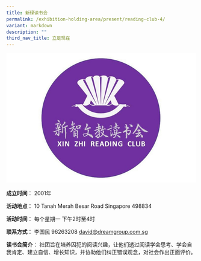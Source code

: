 ```yaml
---
title: 新绿读书会
permalink: /exhibition-holding-area/present/reading-club-4/
variant: markdown
description: ""
third_nav_title: 立足现在
---
```

![](/images/Reading%20Club%20Exhibition/Present/present_1.jpg)

**成立时间**：	2001年

**活动地点**：	10 Tanah Merah Besar Road Singapore 498834

**活动时间**：	每个星期一
下午2时至4时

**联系方式**：	李国民
96263208
david@dreamgroup.com.sg

**读书会简介**：	社团旨在培养囚犯的阅读兴趣，让他们透过阅读学会思考、学会自我肯定、建立自信、增长知识，并协助他们纠正错误观念，对社会作出正面评价。